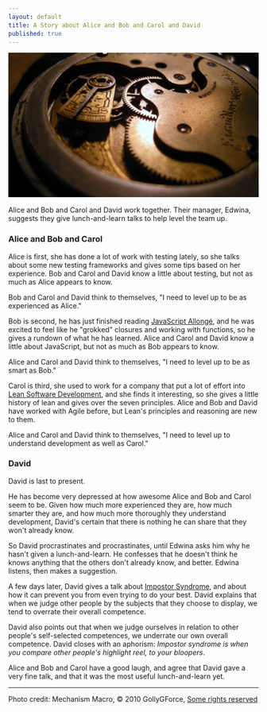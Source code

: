 ```yaml
---
layout: default
title: A Story about Alice and Bob and Carol and David
published: true
---
```


[![Mechanism Macro](/assets/images/watch-mechanism.jpg)](https://www.flickr.com/photos/see-through-the-eye-of-g/4278744230)

Alice and Bob and Carol and David work together. Their manager, Edwina, suggests they give lunch-and-learn talks to help level the team up.

### Alice and Bob and Carol

Alice is first, she has done a lot of work with testing lately, so she talks about some new testing frameworks and gives some tips based on her experience. Bob and Carol and David know a little about testing, but not as much as Alice appears to know.

Bob and Carol and David think to themselves, "I need to level up to be as experienced as Alice."

Bob is second, he has just finished reading [JavaScript Allongé][ja], and he was excited to feel like he "grokked" closures and working with functions, so he gives a rundown of what he has learned. Alice and Carol and David know a little about JavaScript, but not as much as Bob appears to know.

Alice and Carol and David think to themselves, "I need to level up to be as smart as Bob."

Carol is third, she used to work for a company that put a lot of effort into [Lean Software Development][lsd], and she finds it interesting, so she gives a little history of lean and gives over the seven principles. Alice and Bob and David have worked with Agile before, but Lean's principles and reasoning are new to them.

Alice and Carol and David think to themselves, "I need to level up to understand development as well as Carol."

### David

David is last to present.

He has become very depressed at how awesome Alice and Bob and Carol seem to be. Given how much more experienced they are, how much smarter they are, and how much more thoroughly they understand development, David's certain that there is nothing he can share that they won't already know.

So David procrastinates and procrastinates, until Edwina asks him why he hasn't given a lunch-and-learn. He confesses that he doesn't think he knows anything that the others don't already know, and better. Edwina listens, then makes a suggestion.

A few days later, David gives a talk about [Impostor Syndrome][is], and about how it can prevent you from even trying to do your best. David explains that when we judge other people by the subjects that they choose to display, we tend to overrate their overall competence.

David also points out that when we judge ourselves in relation to other people's self-selected competences, we underrate our own overall competence. David closes with an aphorism: *Impostor syndrome is when you compare other people's highlight reel, to your bloopers*.

Alice and Bob and Carol have a good laugh, and agree that David gave a very fine talk, and that it was the most useful lunch-and-learn yet.

---

Photo credit: Mechanism Macro, © 2010 GollyGForce, [Some rights reserved][cc-by-2.0]

[ja]: http://leanpub.com/javascriptallongesix
[lsd]: https://en.wikipedia.org/wiki/Lean_software_development
[is]: https://en.wikipedia.org/wiki/Impostor_syndrome
[cc-by-2.0]: https://creativecommons.org/licenses/by/2.0/

